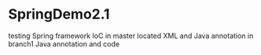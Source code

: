 # SpringDemo2.1
testing Spring framework IoC
in master located XML and Java annotation
in branch1 Java annotation and code 
